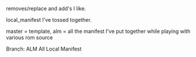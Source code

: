 removes/replace and add's I like.

local_manifest I've tossed together.

master = template,
alm = all the manifest I've put together while playing with various rom source

Branch: ALM
All Local Manifest
